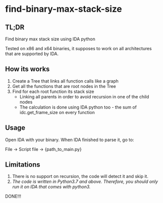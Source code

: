 # find-binary-max-stack-size

## TL;DR 
Find binary max stack size using IDA python

Tested on x86 and x64 binaries, it supposes to work on all architectures that are supported by IDA.

## How its works
1. Create a Tree that links all function calls like a graph
2. Get all the functions that are root nodes in the Tree
3. Find for each root function its stack size
   * Linking all parents in order to avoid recursion in one of the child nodes
   * The calculation is done using IDA python too - the sum of idc.get_frame_size on every function

## Usage
Open IDA with your binary. When IDA finished to parse it, go to:

File -> Script file -> {path_to_main.py}

## Limitations
1. There is no support on recursion, the code will detect it and skip it.
2. *The code is written in Python3.7 and above. Therefore, you should only run it on IDA that comes with python3.*

DONE!!!
